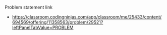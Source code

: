 Problem statement link
 - https://classroom.codingninjas.com/app/classroom/me/25433/content/694569/offering/11358563/problem/29521?leftPanelTabValue=PROBLEM